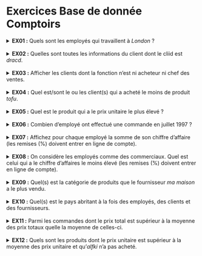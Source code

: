 # Exercices Base de donnée Comptoirs
<details>
<summary>
  <strong>EX01 :</strong>
  Quels sont les employés qui travaillent à <em>London</em> ?
</summary>
<br>
  
```SQL
SELECT t_employes.emp_Nom, t_employes.emp_Prenom FROM t_employes
WHERE t_employes.emp_Ville = 'London'
```
</details>
<br>

<details>
<summary>
  <strong>EX02 :</strong>
  Quelles sont toutes les informations du client dont le cliid est <em>dracd</em>.
</summary>
<br>
  
```SQL
SELECT * FROM t_clients
WHERE t_clients.cli_code = 'DRACD'
```
</details>
<br>

<details>
<summary>
  <strong>EX03 :</strong>
  Afficher les clients dont la fonction n’est ni acheteur ni chef des ventes.
</summary>
<br>
  
```SQL
SELECT * FROM t_clients
WHERE t_clients.cli_Fonction != 'Acheteur' AND t_clients.cli_Fonction != 'Chef des ventes'
```
</details>
<br>

<details>
<summary>
  <strong>EX04 :</strong>
  Quel est/sont le ou les client(s) qui a acheté le moins de produit <em>tofu</em>.
</summary>
<br>

```SQL
SELECT tcli2.cli_societe, tcli2.cli_Contact, SUM(tdet2.det_Qte) AS 'Qte Tofu acheté' FROM t_clients tcli2
INNER JOIN t_commandes tcom2 ON tcli2.cli_code = tcom2.com_client
INNER JOIN t_detcom tdet2 ON tcom2.com_pk = tdet2.det_com_pk
INNER JOIN t_produits tprod2 ON tdet2.det_prod_pk = tprod2.prod_pk
WHERE tprod2.prod_nom = 'Tofu'
GROUP BY tcli2.cli_code
HAVING SUM(tdet2.det_Qte) = (
	SELECT MIN(table_qte.Qte) FROM (
		SELECT t_clients.cli_societe, t_clients.cli_Contact, SUM(t_detcom.det_Qte) AS 'Qte' FROM t_clients
		INNER JOIN t_commandes ON t_clients.cli_code = t_commandes.com_client
		INNER JOIN t_detcom ON t_commandes.com_pk = t_detcom.det_com_pk
		INNER JOIN t_produits ON t_detcom.det_prod_pk = t_produits.prod_pk
		WHERE t_produits.prod_nom = 'Tofu'
		GROUP BY t_clients.cli_code
	) table_qte
)
```
</details>
<br>

<details>
<summary>
  <strong>EX05 :</strong>
  Quel est le produit qui a le prix unitaire le plus élevé ?
</summary>
<br>
  
```SQL
SELECT t_produits.prod_nom, t_produits.prod_pu FROM t_produits
WHERE t_produits.prod_pu = (
    SELECT MAX(t_produits.prod_pu) FROM t_produits
)
```
</details>
<br>

<details>
<summary>
  <strong>EX06 :</strong>
  Combien d’employé ont effectué une commande en juillet 1997 ?
</summary>
  <br>

```SQL
SELECT COUNT(DISTINCT t_employes.emp_pk) 'Nb Employes' FROM t_employes
INNER JOIN t_commandes ON t_employes.emp_pk = t_commandes.com_emp_pk
WHERE t_commandes.com_date LIKE '1997-07%'
```
</details>
<br>

<details>
<summary>
  <strong>EX07 :</strong>
  Affichez pour chaque employé la somme de son chiffre d’affaire (les remises (%) doivent entrer en ligne de compte).
</summary>
<br>
  
```SQL
SELECT t_employes.emp_Nom, t_employes.emp_Prenom, 
SUM(t_detcom.det_Pu * t_detcom.det_Qte - (t_detcom.det_Pu * t_detcom.det_Qte * t_detcom.det_remise)) AS 'Chiffre d\'affaire'
FROM t_employes
INNER JOIN t_commandes ON t_employes.emp_pk = t_commandes.com_emp_pk
INNER JOIN t_detcom ON t_commandes.com_pk = t_detcom.det_com_pk
GROUP BY t_employes.emp_pk
```
</details>
<br>

<details>
<summary>
  <strong>EX08 :</strong>
  On considère les employés comme des commerciaux. Quel est celui qui a le chiffre d’affaires le moins élevé (les remises (%) doivent entrer en ligne de compte).
</summary>
<br>

```SQL
SELECT t_employes.emp_Nom, t_employes.emp_Prenom, 
SUM(t_detcom.det_Pu * t_detcom.det_Qte - (t_detcom.det_Pu * t_detcom.det_Qte * t_detcom.det_remise)) AS 'Chiffre d\'affaire'
FROM t_employes
INNER JOIN t_commandes ON t_employes.emp_pk = t_commandes.com_emp_pk
INNER JOIN t_detcom ON t_commandes.com_pk = t_detcom.det_com_pk
GROUP BY t_employes.emp_pk
HAVING SUM(t_detcom.det_Pu * t_detcom.det_Qte - (t_detcom.det_Pu * t_detcom.det_Qte * t_detcom.det_remise)) = (
    SELECT MIN(ca) FROM (
        SELECT SUM(t_detcom.det_Pu * t_detcom.det_Qte - (t_detcom.det_Pu * t_detcom.det_Qte * t_detcom.det_remise)) AS 'ca'
	    FROM t_employes
	    INNER JOIN t_commandes ON t_employes.emp_pk = t_commandes.com_emp_pk
	    INNER JOIN t_detcom ON t_commandes.com_pk = t_detcom.det_com_pk
	    GROUP BY t_employes.emp_pk 
    ) table_ca
)
```
</details>
<br>

<details>
<summary>
  <strong>EX09 :</strong>
  Quel(s) est la catégorie de produits que le fournisseur <em>ma maison</em> a le plus vendu.
</summary>
<br>
  
```SQL
SELECT t_categories.cat_nom FROM t_fournisseurs
INNER JOIN t_produits ON t_fournisseurs.four_pk = t_produits.prof_four_pk
INNER JOIN t_categories ON t_produits.prod_cat_pk = t_categories.cat_pk
INNER JOIN t_detcom ON t_produits.prod_pk = t_detcom.det_prod_pk
WHERE t_fournisseurs.four_soc = 'ma maison'
GROUP BY t_categories.cat_pk
HAVING SUM(t_detcom.det_Qte) = (
	SELECT MAX(t_sum_categ.sum_by_categ) FROM (
		SELECT SUM(t_detcom2.det_Qte) AS 'sum_by_categ' FROM t_fournisseurs t_four2
		INNER JOIN t_produits t_prod2 ON t_four2.four_pk = t_prod2.prof_four_pk
		INNER JOIN t_categories t_cat2 ON t_prod2.prod_cat_pk = t_cat2.cat_pk
		INNER JOIN t_detcom t_detcom2 ON t_prod2.prod_pk = t_detcom2.det_prod_pk
		WHERE t_four2.four_soc = 'ma maison'
		GROUP BY t_cat2.cat_pk
	) t_sum_categ
)
```
</details>
<br>

<details>
<summary>
  <strong>EX10 :</strong>
  Quel(s) est le pays abritant à la fois des employés, des clients et des fournisseurs.
</summary>
<br>
  
```SQL
SELECT DISTINCT t_fournisseurs.four_pays FROM t_fournisseurs
WHERE t_fournisseurs.four_pays IN (
    SELECT DISTINCT t_employes.emp_Pays FROM t_employes
    WHERE t_employes.emp_Pays IN (
        SELECT DISTINCT t_clients.cli_Pays FROM t_clients
    )
)
```
</details>
<br>

<details>
<summary>
  <strong>EX11 :</strong>
  Parmi les commandes dont le prix total est supérieur à la moyenne des prix totaux quelle la moyenne de celles-ci.
</summary>
<br>

```SQL
SELECT AVG(t_prix_big_com.prix_com) AS 'Prix Total' FROM (
	SELECT t_commandes.com_pk, SUM(t_detcom.det_Pu * t_detcom.det_Qte - (t_detcom.det_Pu * t_detcom.det_Qte * t_detcom.det_remise)) AS 'prix_com' FROM t_commandes
	INNER join t_detcom ON t_commandes.com_pk = t_detcom.det_com_pk
	GROUP BY t_commandes.com_pk
	HAVING prix_com > (
		SELECT AVG(t_prix_com.prix_com2) FROM (
			SELECT SUM(t_detcom2.det_Pu * t_detcom2.det_Qte - (t_detcom2.det_Pu * t_detcom2.det_Qte * t_detcom2.det_remise)) AS 'prix_com2' FROM t_commandes tcom2
			INNER join t_detcom t_detcom2 ON tcom2.com_pk = t_detcom2.det_com_pk
			GROUP BY tcom2.com_pk
		) t_prix_com
	)
) t_prix_big_com
```
</details>
<br>

<details>
<summary>
  <strong>EX12 :</strong>
  Quels sont les produits dont le prix unitaire est supérieur à la moyenne des prix unitaire et qu’<em>alfki</em> n’a pas acheté.
</summary>
<br>
  
```SQL
SELECT DISTINCT t_produits.prod_nom, t_produits.prod_pu FROM t_produits
INNER JOIN t_detcom ON t_produits.prod_pk = t_detcom.det_prod_pk
INNER JOIN t_commandes ON t_detcom.det_com_pk = t_commandes.com_pk
WHERE t_produits.prod_pu > (
	SELECT AVG(t_produits.prod_pu) FROM t_produits
) AND t_commandes.com_client != 'alfki'
```
</details>
